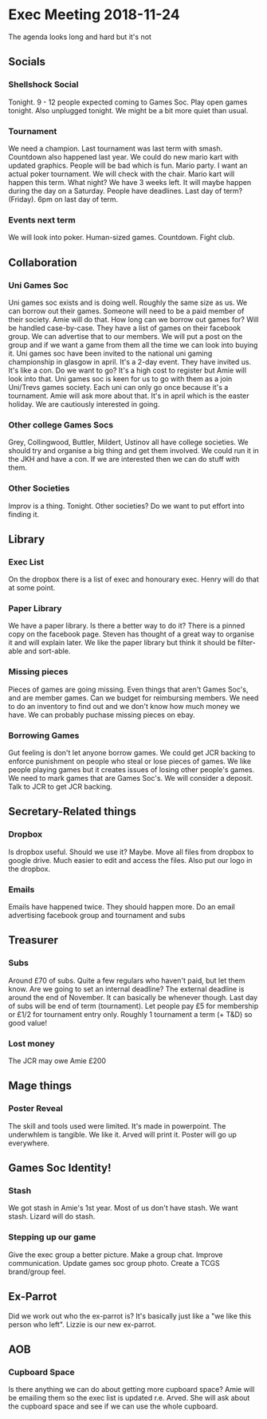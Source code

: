 # Exec Meeting 2018-11-24

The agenda looks long and hard but it's not

## Socials
### Shellshock Social
Tonight. 9 - 12 people expected coming to Games Soc. Play open games tonight. Also unplugged tonight. We might be a bit more quiet than usual.

### Tournament
We need a champion. Last tournament was last term with smash. Countdown also happened last year. We could do new mario kart with updated graphics. People will be bad which is fun. Mario party. I want an actual poker tournament. We will check with the chair. Mario kart will happen this term. What night? We have 3 weeks left. It will maybe happen during the day on a Saturday. People have deadlines. Last day of term? (Friday). 6pm on last day of term.

### Events next term
We will look into poker. Human-sized games. Countdown. Fight club.

## Collaboration

### Uni Games Soc
Uni games soc exists and is doing well. Roughly the same size as us. We can borrow out their games. Someone will need to be a paid member of their society. Amie will do that. How long can we borrow out games for? Will be handled case-by-case. They have a list of games on their facebook group. We can advertise that to our members. We will put a post on the group and if we want a game from them all the time we can look into buying it. Uni games soc have been invited to the national uni gaming championship in glasgow in april. It's a 2-day event. They have invited us. It's like a con. Do we want to go? It's a high cost to register but Amie will look into that. Uni games soc is keen for us to go with them as a join Uni/Trevs games society. Each uni can only go once because it's a tournament. Amie will ask more about that. It's in april which is the easter holiday. We are cautiously interested in going.

### Other college Games Socs
Grey, Collingwood, Buttler, Mildert, Ustinov all have college societies. We should try and organise a big thing and get them involved. We could run it in the JKH and have a con. If we are interested then we can do stuff with them.

### Other Societies
Improv is a thing. Tonight. Other societies? Do we want to put effort into finding it.

## Library
### Exec List
On the dropbox there is a list of exec and honourary exec. Henry will do that at some point.

### Paper Library
We have a paper library. Is there a better way to do it? There is a pinned copy on the facebook page. Steven has thought of a great way to organise it and will explain later. We like the paper library but think it should be filter-able and sort-able.

### Missing pieces
Pieces of games are going missing. Even things that aren't Games Soc's, and are member games. Can we budget for reimbursing members. We need to do an inventory to find out and we don't know how much money we have. We can probably puchase missing pieces on ebay. 

### Borrowing Games
Gut feeling is don't let anyone borrow games. We could get JCR backing to enforce punishment on people who steal or lose pieces of games. We like people playing games but it creates issues of losing other people's games. We need to mark games that are Games Soc's. We will consider a deposit. Talk to JCR to get JCR backing.

## Secretary-Related things

### Dropbox
Is dropbox useful. Should we use it? Maybe. Move all files from dropbox to google drive. Much easier to edit and access the files. Also put our logo in the dropbox.

### Emails
Emails have happened twice. They should happen more. Do an email advertising facebook group and tournament and subs

## Treasurer
### Subs
Around £70 of subs. Quite a few regulars who haven't paid, but let them know. Are we going to set an internal deadline? The external deadline is around the end of November. It can basically be whenever though. Last day of subs will be end of term (tournament). Let people pay £5 for membership or £1/2 for tournament entry only. Roughly 1 tournament a term (+ T&D) so good value!

### Lost money
The JCR may owe Amie £200

## Mage things
### Poster Reveal
The skill and tools used were limited. It's made in powerpoint. The underwhlem is tangible. We like it. Arved will print it. Poster will go up everywhere.

## Games Soc Identity!
### Stash
We got stash in Amie's 1st year. Most of us don't have stash. We want stash. Lizard will do stash.

### Stepping up our game
Give the exec group a better picture. Make a group chat. Improve communication. Update games soc group photo. Create a TCGS brand/group feel.

## Ex-Parrot
Did we work out who the ex-parrot is? It's basically just like a "we like this person who left". Lizzie is our new ex-parrot.

## AOB
### Cupboard Space
Is there anything we can do about getting more cupboard space? Amie will be emailing them so the exec list is updated r.e. Arved. She will ask about the cupboard space and see if we can use the whole cupboard.
